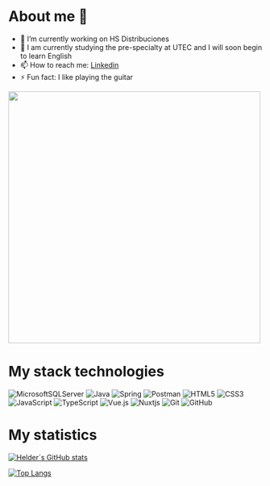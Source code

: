 # About me 👋
- 🔭 I’m currently working on HS Distribuciones
- 🌱 I am currently studying the pre-specialty at UTEC and I will soon begin to learn English
- 📫 How to reach me: [Linkedin](https://sv.linkedin.com/in/helder-hern%C3%A1ndez-4b70a5178)
- ⚡ Fun fact: I like playing the guitar

<img src="https://user-images.githubusercontent.com/74038190/212749447-bfb7e725-6987-49d9-ae85-2015e3e7cc41.gif" width="500" />

<!-- # Project portfolio
[🚀 Billing System for HSD Enterprise](https://hsd-app-b9e6h4fhaeedcda7.eastus-01.azurewebsites.net)

### Description
System for the management of medical supplies, it has the following modules: users, products and inventory management, suppliers, clients, invoices, accounts receivable and reporting

### Credentials for test
User: guest.user
Password: 1234.ABcd -->

# My stack technologies
![MicrosoftSQLServer](https://img.shields.io/badge/Microsoft%20SQL%20Server-CC2927?style=for-the-badge&logo=microsoft%20sql%20server&logoColor=white)
![Java](https://img.shields.io/badge/java-%23ED8B00.svg?style=for-the-badge&logo=openjdk&logoColor=white)
![Spring](https://img.shields.io/badge/spring-%236DB33F.svg?style=for-the-badge&logo=spring&logoColor=white)
![Postman](https://img.shields.io/badge/Postman-FF6C37?style=for-the-badge&logo=postman&logoColor=white)
![HTML5](https://img.shields.io/badge/html5-%23E34F26.svg?style=for-the-badge&logo=html5&logoColor=white)
![CSS3](https://img.shields.io/badge/css3-%231572B6.svg?style=for-the-badge&logo=css3&logoColor=white)
![JavaScript](https://img.shields.io/badge/javascript-%23323330.svg?style=for-the-badge&logo=javascript&logoColor=%23F7DF1E)
![TypeScript](https://img.shields.io/badge/typescript-%23007ACC.svg?style=for-the-badge&logo=typescript&logoColor=white)
![Vue.js](https://img.shields.io/badge/vuejs-%2335495e.svg?style=for-the-badge&logo=vuedotjs&logoColor=%234FC08D)
![Nuxtjs](https://img.shields.io/badge/Nuxt-002E3B?style=for-the-badge&logo=nuxtdotjs&logoColor=#00DC82)
![Git](https://img.shields.io/badge/git-%23F05033.svg?style=for-the-badge&logo=git&logoColor=white)
![GitHub](https://img.shields.io/badge/github-%23121011.svg?style=for-the-badge&logo=github&logoColor=white)

# My statistics
[![Helder´s GitHub stats](https://github-readme-stats.vercel.app/api?username=helderhernandez&show_icons=true&count_private=true)](https://github.com/helderhernandez)


[![Top Langs](https://github-readme-stats.vercel.app/api/top-langs/?username=helderhernandez&layout=compact)](https://github.com/helderhernandez)
